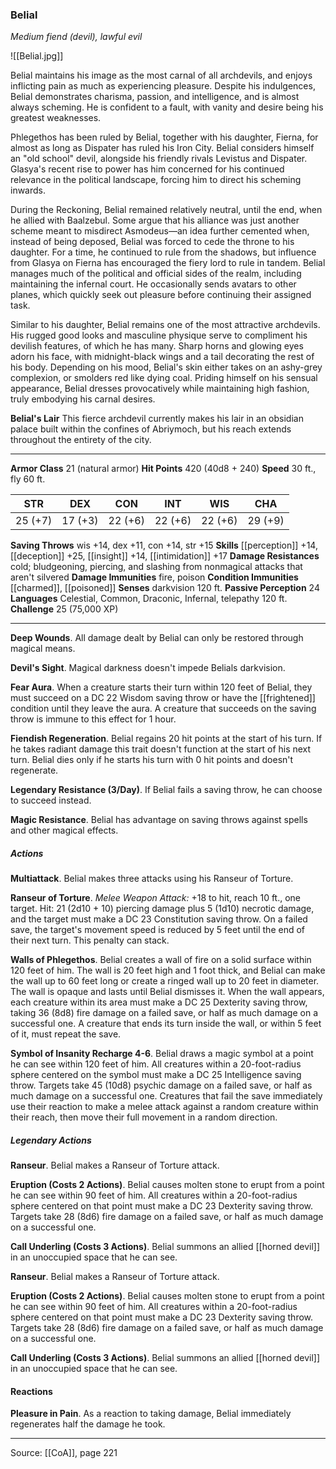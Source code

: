 ### Belial
_Medium fiend (devil), lawful evil_

![[Belial.jpg]]

Belial maintains his image as the most carnal of all archdevils, and enjoys inflicting pain as much as experiencing pleasure. Despite his indulgences, Belial demonstrates charisma, passion, and intelligence, and is almost always scheming. He is confident to a fault, with vanity and desire being his greatest weaknesses.

Phlegethos has been ruled by Belial, together with his daughter, Fierna, for almost as long as Dispater has ruled his Iron City. Belial considers himself an "old school" devil, alongside his friendly rivals Levistus and Dispater. Glasya's recent rise to power has him concerned for his continued relevance in the political landscape, forcing him to direct his scheming inwards.

During the Reckoning, Belial remained relatively neutral, until the end, when he allied with Baalzebul. Some argue that his alliance was just another scheme meant to misdirect Asmodeus—an idea further cemented when, instead of being deposed, Belial was forced to cede the throne to his daughter. For a time, he continued to rule from the shadows, but influence from Glasya on Fierna has encouraged the fiery lord to rule in tandem. Belial manages much of the political and official sides of the realm, including maintaining the infernal court. He occasionally sends avatars to other planes, which quickly seek out pleasure before continuing their assigned task.

Similar to his daughter, Belial remains one of the most attractive archdevils. His rugged good looks and masculine physique serve to compliment his devilish features, of which he has many. Sharp horns and glowing eyes adorn his face, with midnight-black wings and a tail decorating the rest of his body. Depending on his mood, Belial's skin either takes on an ashy-grey complexion, or smolders red like dying coal. Priding himself on his sensual appearance, Belial dresses provocatively while maintaining high fashion, truly embodying his carnal desires.

**Belial's Lair** This fierce archdevil currently makes his lair in an obsidian palace built within the confines of Abriymoch, but his reach extends throughout the entirety of the city.




---

**Armor Class** 21 (natural armor)
**Hit Points** 420 (40d8 + 240)
**Speed** 30 ft., fly 60 ft.

| STR     | DEX     | CON     | INT     | WIS     | CHA     |
|---------|---------|---------|---------|---------|---------|
| 25 (+7) | 17 (+3) | 22 (+6) | 22 (+6) | 22 (+6) | 29 (+9) |

**Saving Throws** wis +14, dex +11, con +14, str +15
**Skills** [[perception]] +14, [[deception]] +25, [[insight]] +14, [[intimidation]] +17
**Damage Resistances** cold; bludgeoning, piercing, and slashing from nonmagical attacks that aren't silvered
**Damage Immunities** fire, poison
**Condition Immunities** [[charmed]], [[poisoned]]
**Senses** darkvision 120 ft.
**Passive Perception** 24
**Languages** Celestial, Common, Draconic, Infernal, telepathy 120 ft.
**Challenge** 25 (75,000 XP)

---

**Deep Wounds**. All damage dealt by Belial can only be restored through magical means.

**Devil's Sight**. Magical darkness doesn't impede Belials darkvision.

**Fear Aura**. When a creature starts their turn within 120 feet of Belial, they must succeed on a DC 22 Wisdom saving throw or have the [[frightened]] condition until they leave the aura. A creature that succeeds on the saving throw is immune to this effect for 1 hour.

**Fiendish Regeneration**. Belial regains 20 hit points at the start of his turn. If he takes radiant damage this trait doesn't function at the start of his next turn. Belial dies only if he starts his turn with 0 hit points and doesn't regenerate.

**Legendary Resistance (3/Day)**. If Belial fails a saving throw, he can choose to succeed instead.

**Magic Resistance**. Belial has advantage on saving throws against spells and other magical effects.

##### Actions
**Multiattack**. Belial makes three attacks using his Ranseur of Torture.

**Ranseur of Torture**. _Melee Weapon Attack:_ +18 to hit, reach 10 ft., one target. Hit: 21 (2d10 + 10) piercing damage plus 5 (1d10) necrotic damage, and the target must make a DC 23 Constitution saving throw. On a failed save, the target's movement speed is reduced by 5 feet until the end of their next turn. This penalty can stack.

**Walls of Phlegethos**. Belial creates a wall of fire on a solid surface within 120 feet of him. The wall is 20 feet high and 1 foot thick, and Belial can make the wall up to 60 feet long or create a ringed wall up to 20 feet in diameter. The wall is opaque and lasts until Belial dismisses it. When the wall appears, each creature within its area must make a DC 25 Dexterity saving throw, taking 36 (8d8) fire damage on a failed save, or half as much damage on a successful one. A creature that ends its turn inside the wall, or within 5 feet of it, must repeat the save.

**Symbol of Insanity Recharge 4-6**. Belial draws a magic symbol at a point he can see within 120 feet of him. All creatures within a 20-foot-radius sphere centered on the symbol must make a DC 25 Intelligence saving throw. Targets take 45 (10d8) psychic damage on a failed save, or half as much damage on a successful one. Creatures that fail the save immediately use their reaction to make a melee attack against a random creature within their reach, then move their full movement in a random direction.

##### Legendary Actions
**Ranseur**. Belial makes a Ranseur of Torture attack.

**Eruption (Costs 2 Actions)**. Belial causes molten stone to erupt from a point he can see within 90 feet of him. All creatures within a 20-foot-radius sphere centered on that point must make a DC 23 Dexterity saving throw. Targets take 28 (8d6) fire damage on a failed save, or half as much damage on a successful one.

**Call Underling (Costs 3 Actions)**. Belial summons an allied [[horned devil]] in an unoccupied space that he can see.

**Ranseur**. Belial makes a Ranseur of Torture attack.

**Eruption (Costs 2 Actions)**. Belial causes molten stone to erupt from a point he can see within 90 feet of him. All creatures within a 20-foot-radius sphere centered on that point must make a DC 23 Dexterity saving throw. Targets take 28 (8d6) fire damage on a failed save, or half as much damage on a successful one.

**Call Underling (Costs 3 Actions)**. Belial summons an allied [[horned devil]] in an unoccupied space that he can see.

#### Reactions
**Pleasure in Pain**. As a reaction to taking damage, Belial immediately regenerates half the damage he took.


---

Source: [[CoA]], page 221